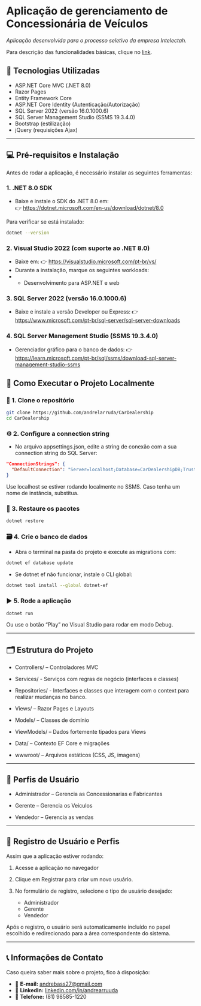 # Aplicação de gerenciamento de Concessionária de Veículos

_Aplicação desenvolvida para o processo seletivo da empresa Intelectah._

Para descrição das funcionalidades básicas, clique no [link](https://github.com/andrelarruda/CarDealership/blob/main/Funcionalidades.md).

## 🔧 Tecnologias Utilizadas
- ASP.NET Core MVC (.NET 8.0)
- Razor Pages
- Entity Framework Core
- ASP.NET Core Identity (Autenticação/Autorização)
- SQL Server 2022 (versão 16.0.1000.6)
- SQL Server Management Studio (SSMS 19.3.4.0)
- Bootstrap (estilização)
- jQuery (requisições Ajax)
---

## 💻 Pré-requisitos e Instalação

Antes de rodar a aplicação, é necessário instalar as seguintes ferramentas:

### 1. .NET 8.0 SDK
- Baixe e instale o SDK do .NET 8.0 em:  
	👉 https://dotnet.microsoft.com/en-us/download/dotnet/8.0

Para verificar se está instalado:
```bash
dotnet --version
```

### 2. Visual Studio 2022 (com suporte ao .NET 8.0)
- Baixe em: 👉 https://visualstudio.microsoft.com/pt-br/vs/
- Durante a instalação, marque os seguintes workloads:
- - Desenvolvimento para ASP.NET e web

### 3. SQL Server 2022 (versão 16.0.1000.6)
- Baixe e instale a versão Developer ou Express:
	👉 https://www.microsoft.com/pt-br/sql-server/sql-server-downloads
	
### 4. SQL Server Management Studio (SSMS 19.3.4.0)
- Gerenciador gráfico para o banco de dados:
	👉 https://learn.microsoft.com/pt-br/sql/ssms/download-sql-server-management-studio-ssms
	
	
## 🚀 Como Executar o Projeto Localmente

### 🔄 1. Clone o repositório
```bash
git clone https://github.com/andrelarruda/CarDealership
cd CarDealership
```

### ⚙️ 2. Configure a connection string
- No arquivo appsettings.json, edite a string de conexão com a sua connection string do SQL Server:
```json
"ConnectionStrings": {
  "DefaultConnection": "Server=localhost;Database=CarDealershipDB;Trusted_Connection=True;TrustServerCertificate=True;"
}
```
Use localhost se estiver rodando localmente no SSMS. Caso tenha um nome de instância, substitua.

### 🧱 3. Restaure os pacotes
```bash
dotnet restore
```

### 🗃️ 4. Crie o banco de dados
- Abra o terminal na pasta do projeto e execute as migrations com:
```bash
dotnet ef database update
```
- Se dotnet ef não funcionar, instale o CLI global:
```bash
dotnet tool install --global dotnet-ef
```

### ▶️ 5. Rode a aplicação
```bash
dotnet run
```
Ou use o botão “Play” no Visual Studio para rodar em modo Debug.

---
## 🗂️ Estrutura do Projeto
- Controllers/ – Controladores MVC

- Services/ - Serviços com regras de negócio (interfaces e classes)

- Repositories/ - Interfaces e classes que interagem com o context para realizar mudanças no banco.

- Views/ – Razor Pages e Layouts

- Models/ – Classes de domínio

- ViewModels/ – Dados fortemente tipados para Views

- Data/ – Contexto EF Core e migrações

- wwwroot/ – Arquivos estáticos (CSS, JS, imagens)

--- 
## 👥 Perfis de Usuário

- Administrador – Gerencia as Concessionarias e Fabricantes

- Gerente – Gerencia os Veiculos

- Vendedor – Gerencia as vendas

--- 

## 👤 Registro de Usuário e Perfis

Assim que a aplicação estiver rodando:

1. Acesse a aplicação no navegador

2. Clique em Registrar para criar um novo usuário.

3. No formulário de registro, selecione o tipo de usuário desejado:
  	- Administrador
	- Gerente
	- Vendedor

Após o registro, o usuário será automaticamente incluído no papel escolhido e redirecionado para a área correspondente do sistema.

--- 
## 📞 Informações de Contato

Caso queira saber mais sobre o projeto, fico à disposição:

- 📧 **E-mail:** andrebass27@gmail.com  
- 💼 **LinkedIn:** [linkedin.com/in/andrearruuda](https://linkedin.com/in/andrearruuda)  
- 📱 **Telefone:** (81) 98585-1220




